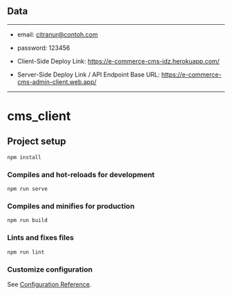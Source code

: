 ## Data
-----
* email: citranur@contoh.com
* password: 123456

* Client-Side Deploy Link:
    https://e-commerce-cms-idz.herokuapp.com/

* Server-Side Deploy Link /
    API Endpoint Base URL:
    https://e-commerce-cms-admin-client.web.app/

---

# cms_client

## Project setup
```
npm install
```

### Compiles and hot-reloads for development
```
npm run serve
```

### Compiles and minifies for production
```
npm run build
```

### Lints and fixes files
```
npm run lint
```

### Customize configuration
See [Configuration Reference](https://cli.vuejs.org/config/).

